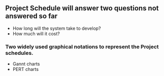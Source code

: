## Project Schedule will answer two questions not answered so far

- How long will the system take to develop?
- How much will it cost?

### Two widely used graphical notations to represent the Project schedules.

- Gannt charts
- PERT charts
